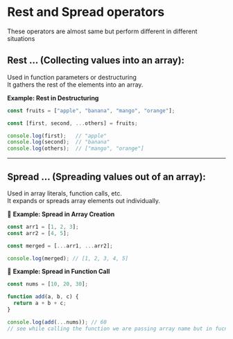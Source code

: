 # Rest and Spread operators

These operators are almost same but perform different in different situations

## Rest ... (Collecting values into an array):

Used in function parameters or destructuring  
It gathers the rest of the elements into an array.

**Example: Rest in Destructuring**

```javascript
const fruits = ["apple", "banana", "mango", "orange"];

const [first, second, ...others] = fruits;

console.log(first);   // "apple"
console.log(second);  // "banana"
console.log(others);  // ["mango", "orange"]
```

---

## Spread ... (Spreading values out of an array):

Used in array literals, function calls, etc.  
It expands or spreads array elements out individually.

📌 **Example: Spread in Array Creation**

```javascript
const arr1 = [1, 2, 3];
const arr2 = [4, 5];

const merged = [...arr1, ...arr2];

console.log(merged); // [1, 2, 3, 4, 5]
```

📌 **Example: Spread in Function Call**

```javascript
const nums = [10, 20, 30];

function add(a, b, c) {
  return a + b + c;
}

console.log(add(...nums)); // 60
// see while calling the function we are passing array name but in fucntion definition we have used numbers/int type so ... operator expanded array elements